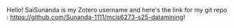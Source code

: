 Hello!
SaiSunanda is my Zotero username and here's the link for my git repo : https://github.com/Sunanda-1111/mcis6273-s25-datamining!
